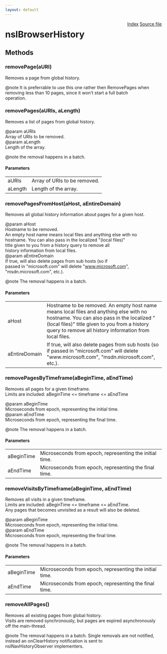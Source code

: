 ```yaml
---
layout: default
---
```

<div class='links' style='float:right'><a href="../index.html">Index</a>
<a href="http://dxr.mozilla.org/mozilla-central/source/toolkit/components/places/nsIBrowserHistory.idl">Source file</a>
</div>

# nsIBrowserHistory #

## Methods ##

### removePage(aURI) ###
  
Removes a page from global history.  
  
@note It is preferrable to use this one rather then RemovePages when  
      removing less than 10 pages, since it won't start a full batch  
      operation.  
  

### removePages(aURIs, aLength) ###
  
Removes a list of pages from global history.  
  
@param aURIs  
       Array of URIs to be removed.  
@param aLength  
       Length of the array.  
  
@note the removal happens in a batch.  
  

#### Parameters ####

<table>

<tr>
<td>aURIs</td>
<td>       Array of URIs to be removed.  
</td>
</tr>

<tr>
<td>aLength</td>
<td>       Length of the array.  
</td>
</tr>

</table>

### removePagesFromHost(aHost, aEntireDomain) ###
  
Removes all global history information about pages for a given host.  
  
@param aHost  
       Hostname to be removed.  
       An empty host name means local files and anything else with no  
       hostname.  You can also pass in the localized "(local files)"  
       title given to you from a history query to remove all  
       history information from local files.  
@param aEntireDomain  
       If true, will also delete pages from sub hosts (so if  
       passed in "microsoft.com" will delete "www.microsoft.com",  
       "msdn.microsoft.com", etc.).  
  
@note The removal happens in a batch.  
  

#### Parameters ####

<table>

<tr>
<td>aHost</td>
<td>       Hostname to be removed.  
       An empty host name means local files and anything else with no  
       hostname.  You can also pass in the localized "(local files)"  
       title given to you from a history query to remove all  
       history information from local files.  
</td>
</tr>

<tr>
<td>aEntireDomain</td>
<td>       If true, will also delete pages from sub hosts (so if  
       passed in "microsoft.com" will delete "www.microsoft.com",  
       "msdn.microsoft.com", etc.).  
</td>
</tr>

</table>

### removePagesByTimeframe(aBeginTime, aEndTime) ###
  
Removes all pages for a given timeframe.  
Limits are included: aBeginTime <= timeframe <= aEndTime  
  
@param aBeginTime  
       Microseconds from epoch, representing the initial time.  
@param aEndTime  
       Microseconds from epoch, representing the final time.  
  
@note The removal happens in a batch.  
  

#### Parameters ####

<table>

<tr>
<td>aBeginTime</td>
<td>       Microseconds from epoch, representing the initial time.  
</td>
</tr>

<tr>
<td>aEndTime</td>
<td>       Microseconds from epoch, representing the final time.  
</td>
</tr>

</table>

### removeVisitsByTimeframe(aBeginTime, aEndTime) ###
  
Removes all visits in a given timeframe.  
Limits are included: aBeginTime <= timeframe <= aEndTime.  
Any pages that becomes unvisited as a result will also be deleted.  
  
@param aBeginTime  
       Microseconds from epoch, representing the initial time.  
@param aEndTime  
       Microseconds from epoch, representing the final time.  
  
@note The removal happens in a batch.  
  

#### Parameters ####

<table>

<tr>
<td>aBeginTime</td>
<td>       Microseconds from epoch, representing the initial time.  
</td>
</tr>

<tr>
<td>aEndTime</td>
<td>       Microseconds from epoch, representing the final time.  
</td>
</tr>

</table>

### removeAllPages() ###
  
Removes all existing pages from global history.  
Visits are removed synchronously, but pages are expired asynchronously  
off the main-thread.  
  
@note The removal happens in a batch. Single removals are not notified,  
      instead an onClearHistory notification is sent to  
      nsINavHistoryObserver implementers.  
  
